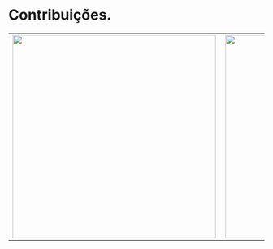 # Contribuições.
<center>
<table>
  <tr>
      <td><img width="400px" align="left" src="https://github-readme-stats.vercel.app/api/top-langs/?username=enzobtv&hide=html,css,c#&layout=compact&theme=monokai&langs_count=6" /></td>
      <td><img width="400px" align="left" src="https://github-readme-stats.vercel.app/api?username=enzobtv&theme=monokai&count_private=true" /></td>
  </tr>
</table>
</center>

